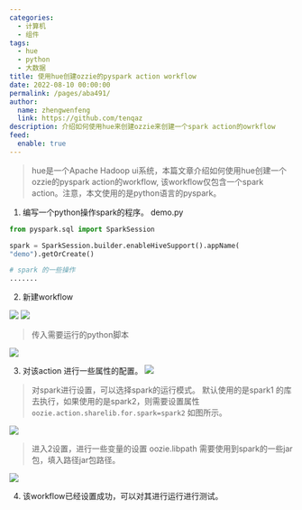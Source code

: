 ```yaml
---
categories: 
  - 计算机
  - 组件
tags: 
  - hue
  - python
  - 大数据
title: 使用hue创建ozzie的pyspark action workflow
date: 2022-08-10 00:00:00
permalink: /pages/aba491/
author: 
  name: zhengwenfeng
  link: https://github.com/tenqaz
description: 介绍如何使用hue来创建ozzie来创建一个spark action的owrkflow
feed: 
  enable: true
---
```




>hue是一个Apache Hadoop ui系统，本篇文章介绍如何使用hue创建一个ozzie的pyspark action的workflow, 该workflow仅包含一个spark action。注意，本文使用的是python语言的pyspark。


1. 编写一个python操作spark的程序。
demo.py
```python
from pyspark.sql import SparkSession

spark = SparkSession.builder.enableHiveSupport().appName(
"demo").getOrCreate()

# spark 的一些操作
.......

```

2. 新建workflow

![](https://gcore.jsdelivr.net/gh/tenqaz/BLOG-CDN@main/20220907215736.png)
![](https://gcore.jsdelivr.net/gh/tenqaz/BLOG-CDN@main/20220907215850.png)

>传入需要运行的python脚本

![](https://gcore.jsdelivr.net/gh/tenqaz/BLOG-CDN@main/20220907215907.png)

3. 对该action 进行一些属性的配置。
![](https://gcore.jsdelivr.net/gh/tenqaz/BLOG-CDN@main/20220907215929.png)

> 对spark进行设置，可以选择spark的运行模式。
> 默认使用的是spark1 的库去执行，如果使用的是spark2，则需要设置属性`oozie.action.sharelib.for.spark=spark2` 如图所示。

![](https://gcore.jsdelivr.net/gh/tenqaz/BLOG-CDN@main/20220907215946.png)

> 进入2设置，进行一些变量的设置
> oozie.libpath 需要使用到spark的一些jar包，填入路径jar包路径。

![](https://gcore.jsdelivr.net/gh/tenqaz/BLOG-CDN@main/20220907215946.png)

4. 该workflow已经设置成功，可以对其进行运行进行测试。